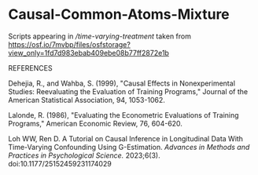 # Causal-Common-Atoms-Mixture

Scripts appearing in */time-varying-treatment* taken from https://osf.io/7mvbp/files/osfstorage?view_only=1fd7d983ebab409ebe08b77ff2872e1b

REFERENCES


Dehejia, R., and Wahba, S. (1999), "Causal Effects in Nonexperimental Studies: Reevaluating the Evaluation of Training Programs," Journal of the American Statistical Association, 94, 1053-1062.

Lalonde, R. (1986), "Evaluating the Econometric Evaluations of Training Programs," American Economic Review, 76, 604-620.

Loh WW, Ren D. A Tutorial on Causal Inference in Longitudinal Data With Time-Varying Confounding Using G-Estimation. *Advances in Methods and Practices in Psychological Science.* 2023;6(3). doi:10.1177/25152459231174029